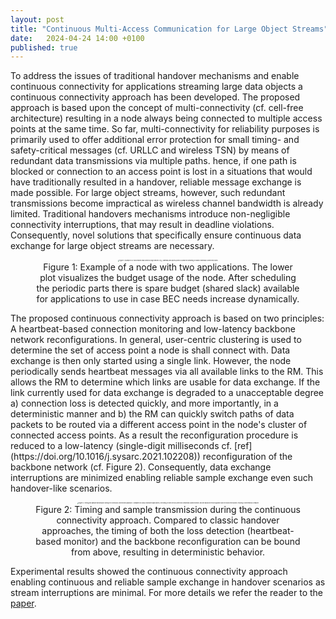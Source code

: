 ```yaml
---
layout: post
title: "Continuous Multi-Access Communication for Large Object Streams"
date:   2024-04-24 14:00 +0100
published: true
---
```


To address the issues of traditional handover mechanisms and enable continuous connectivity for applications streaming large data objects a continuous connectivity approach has been developed.<!--end_excerpt--> The proposed approach is based upon the concept of multi-connectivity (cf. cell-free architecture) resulting in a node always being connected to multiple access points at the same time. So far, multi-connectivity for reliability purposes is primarily used to offer additional error protection for small timing- and safety-critical messages (cf. URLLC and wireless TSN) by means of redundant data transmissions via multiple paths. hence, if one path is blocked or connection to an access point is lost in a situations that would have traditionally resulted in a handover, reliable message exchange is made possible. For large object streams, however, such redundant transmissions become impractical as wireless channel bandwidth is already limited. Traditional handovers mechanisms introduce non-negligible connectivity interruptions, that may result in deadline violations. Consequently, novel solutions that specifically ensure continuous data exchange for large object streams are necessary.

<div style="text-align: center;">
<figure>
<img src="{{site.baseurl}}/handover/figures/sharedSlack.png" alt="Figure 1: Example of a TSN network that connects edge devices (e.g., cameras) and access points to allow for streaming of data to wirelessly connected nodes." style="zoom:15%;" />
<figcaption>Figure 1: Example of a node with two applications. The lower plot visualizes the budget usage of the node. After scheduling the periodic parts there is spare budget (shared slack) available for applications to use in case BEC needs increase dynamically.</figcaption>
</figure>
</div>
The proposed continuous connectivity approach is based on two principles: A heartbeat-based connection monitoring and low-latency backbone network reconfigurations.
In general, user-centric clustering is used to determine the set of access point a node is shall connect with. Data exchange is then only started using a single link. However, the node periodically sends heartbeat messages via all available links to the RM. This allows the RM to determine which links are usable for data exchange. If the link currently used for data exchange is degraded to a unacceptable degree a) connection loss is detected quickly, and more importantly, in a deterministic manner and b) the RM can quickly switch paths of data packets to be routed via a different access point in the node's cluster of connected access points. As a result the reconfiguration procedure is reduced to a  low-latency (single-digit milliseconds cf. [ref](https://doi.org/10.1016/j.sysarc.2021.102208)) reconfiguration of the backbone network (cf. Figure 2).  Consequently, data exchange interruptions are minimized enabling reliable sample exchange even such handover-like scenarios.

<div style="text-align: center;">
<figure>
<img src="{{site.baseurl}}/handover/figures/HO_Timing_Continuous.png" alt="Figure 2: Timing and sample transmission during the continuous connectivity approach. Compared to classic handover approaches, the timing of both the loss detection (heartbeat-based monitor) and the backbone reconfiguration can be bound from above, resulting in deterministic behavior." style="zoom:15%;" />
<figcaption>Figure 2: Timing and sample transmission during the continuous connectivity approach. Compared to classic handover approaches, the timing of both the loss detection (heartbeat-based monitor) and the backbone reconfiguration can be bound from above, resulting in deterministic behavior.</figcaption>
</figure>
</div>


Experimental results showed the continuous connectivity approach enabling continuous and reliable sample exchange in handover scenarios as stream interruptions are minimal. For more details we refer the reader to the [paper]().